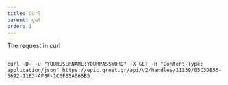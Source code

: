 ```yaml
---
title: Curl
parent: get
order: 1
---
```

The request in curl

<pre><code>
curl -D- -u "YOURUSERNAME:YOURPASSWORD" -X GET -H "Content-Type: application/json" https://epic.grnet.gr/api/v2/handles/11239/05C3DB56-5692-11E3-AF8F-1C6F65A666B5
</code></pre>

